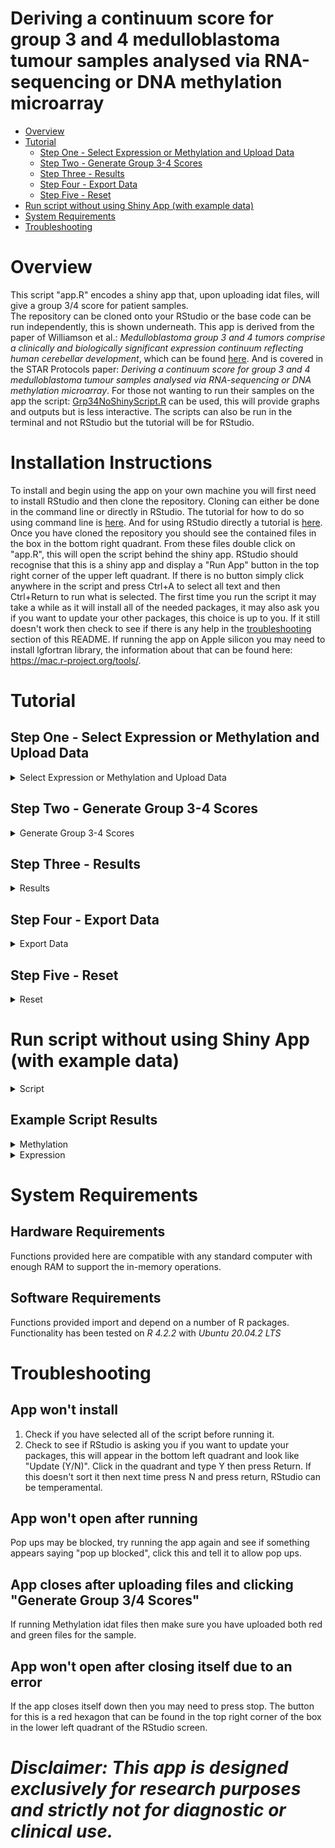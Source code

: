# Deriving a continuum score for group 3 and 4 medulloblastoma tumour samples analysed via RNA-sequencing or DNA methylation microarray


- [Overview](#overview)
- [Tutorial](#tutorial)
  - [Step One - Select Expression or Methylation and Upload Data](#step-one---select-expression-or-methylation-and-upload-data)
  - [Step Two - Generate Group 3-4 Scores](#step-two---generate-group-3-4-scores)
  - [Step Three - Results](#step-three---results)
  - [Step Four - Export Data](#step-four---export-data)
  - [Step Five - Reset](#step-five---reset)
- [Run script without using Shiny App (with example data)](#run-script-without-using-shiny-app-with-example-data)
- [System Requirements](#system-requirements)
- [Troubleshooting](#troubleshooting)

# Overview
This script "app.R" encodes a shiny app that, upon uploading idat files, will give a group 3/4 score for patient samples.   
The repository can be cloned onto your RStudio or the base code can be run independently, this is shown underneath.
This app is derived from the paper of Williamson et al.: *Medulloblastoma group 3 and 4 tumors comprise a clinically and biologically significant expression continuum reflecting human cerebellar development*, which can be found [here](https://doi.org/10.1016/j.celrep.2022.111162).
And is covered in the STAR Protocols paper: *Deriving a continuum score for group 3 and 4 medulloblastoma tumour samples analysed via RNA-sequencing or DNA methylation microarray*. For those not wanting to run their samples on the app the script: [Grp34NoShinyScript.R](https://github.com/hackingjpr/Group3-4App/blob/main/Grp34NoShinyScript.R) can be used, this will provide graphs and outputs but is less interactive. The scripts can also be run in the terminal and not RStudio but the tutorial will be for RStudio. 

# Installation Instructions
To install and begin using the app on your own machine you will first need to install RStudio and then clone the repository. Cloning can either be done in the command line or directly in RStudio. The tutorial for how to do so using command line is [here](https://docs.github.com/en/repositories/creating-and-managing-repositories/cloning-a-repository). 
And for using RStudio directly a tutorial is [here](https://resources.github.com/github-and-rstudio/).
Once you have cloned the repository you should see the contained files in the box in the bottom right quadrant. From these files double click on "app.R", this will open the script behind the shiny app. RStudio should recognise that this is a shiny app and display a "Run App" button in the top right corner of the upper left quadrant. If there is no button simply click anywhere in the script and press Ctrl+A to select all text and then Ctrl+Return to run what is selected. The first time you run the script it may take a while as it will install all of the needed packages, it may also ask you if you want to update your other packages, this choice is up to you. If it still doesn't work then check to see if there is any help in the [troubleshooting](#troubleshooting) section of this README. If running the app on Apple silicon you may need to install lgfortran library, the information about that can be found here: https://mac.r-project.org/tools/.

# Tutorial

## Step One - Select Expression or Methylation and Upload Data

<details>
  <summary>Select Expression or Methylation and Upload Data</summary>

Depending on whether you are uploading Expression or Methylation data select the appropriate option.

Upload your idat files including both red and green files for Methylation, or RDS/TXT/CSV files for Expression.

![upload.png](https://github.com/hackingjpr/Group3-4App/blob/main/AppExtraFiles/Tutorial/app_upload.png)

Increasing the number of samples will of course increase the length of time for the upcoming processes so we recommend ~10 sample batches. This will make looking through the results easier and will speed up the process.

If uploading Expression data you will be asked to give up to two further inputs:  
1. Selecting whether to scale your results against the data frame of Williamson et al. or against your own uploaded data.
2.  If you selected scaling against your own uploaded data you will be asked if you want to filter out any outliers. This is done via a sliding scale from one to four, for removing samples more than one to four standard deviations from the mean. 

</details>

## Step Two - Generate Group 3-4 Scores
<details>
  <summary>Generate Group 3-4 Scores</summary>
Click the "Generate Group 3/4 Score" button. This will start the process of generating Group 3/4 Continuum Scores and a loading bar should begin filling underneath the "Reset" button.

![Generate Scores](https://github.com/hackingjpr/Group3-4App/blob/main/AppExtraFiles/Tutorial/app_generate.png)
</details>

## Step Three - Results
<details>
  <summary>Results</summary>
Once the calculation has been completed you should be brought to the Results tab. This tab will show a data table at the top which displays your sample names on the left and their Group 3/4 Scores on the right.

![Results Table](https://github.com/hackingjpr/Group3-4App/blob/main/AppExtraFiles/Tutorial/app_score_table.png)

It will also show a number of graphs, an example is below.

### Group 3/4 Plot
<details>
  <summary>Plot</summary>


Places your sample data on a cumulative frequency plot based on data from the Cell Reports paper of Williamson et al. It tells you whether the patient is Group 3 or Group 4 and allows you to see where the patient ranks against this large dataset. 

 ![E1](https://github.com/hackingjpr/Group3-4App/blob/main/AppExtraFiles/Tutorial/E1.png)

</details>

### Survival Plot: No Risk Factors Considered

<details>
  <summary>Plot</summary>

Shows patients expected five year survival based on only their group 3/4 score and no other risk factors.

 ![E2](https://github.com/hackingjpr/Group3-4App/blob/main/AppExtraFiles/Tutorial/E2.png)

</details>

### Survival Plot: Age Considered

<details>
  <summary>Plot</summary>

Shows patients expected five year survival based on their group 3/4 score but also taking into account their age.

 ![E3](https://github.com/hackingjpr/Group3-4App/blob/main/AppExtraFiles/Tutorial/E3.png)

</details>

There will also be a box entitled "Selected Sample Information", this will inform you of the currently selected sample (which will also be highlighted on the graphs), and give some information about the sample and the expected survival.

![Selections](https://github.com/hackingjpr/Group3-4App/blob/main/AppExtraFiles/Tutorial/app_sample_selected.png)

</details>

## Step Four - Export Data

<details>
  <summary>Export Data</summary>

Once you have your results you can download your data as a CSV file (data table results), or as a PDF (data table and graphs).

![Download](https://github.com/hackingjpr/Group3-4App/blob/main/AppExtraFiles/Tutorial/app-download.png)

</details>

## Step Five - Reset

<details>
  <summary>Reset</summary>

Once you have looked over or downloaded your data you can reset the app to upload other samples. 

To do this click the "Reset" button in the bar on the left of the app.

![Reset](https://github.com/hackingjpr/Group3-4App/blob/main/AppExtraFiles/Tutorial/app_reset.png)

</details>


# Run script without using Shiny App (with example data)

 <details>
  <summary>Script</summary>
  
```
#####################################
############ METHYLATION ############
#####################################

# Install/Load required packages and their dependencies 

install.packages('mlbench', dependencies = TRUE) 
install.packages('caret', dependencies = TRUE) 
install.packages('randomForest', dependencies = TRUE) 

# For specific package versions, see Key Resource Table section. 

library(mlbench) 
library(caret) 
library(randomForest) 
# This loads each package into your working environment 

# Load in the prediction object 

load(file = "/your/directory/Group3-4App/StarProtocols_Guide/data/g3.g4.cont.rfe.Rdata") 
# This loads in the precalculated random forest model 

# Load in example methylation dataset. 

mvals.mat <- read.delim("/your/directory/Group3-4App/StarProtocols_Guide/data/mvals.mat.txt") 

# Subset M-Value matrix to probes used as predictors in model 

mvals.mat <- as.matrix(mvals.mat[predictors(g3.g4.cont.rfe),]) 
# Removes probes that are not used for prediction 

# Apply test set to model and get predicted continuum scores using predict() 

pred.cont.rand.for <- as.data.frame(predict(g3.g4.cont.rfe, t(mvals.mat))) 

write.csv(pred.cont.rand.for, file = '/your/directory/my_continuum_scores_Methylation.csv', row.names = TRUE) 
# Export as .csv 

# Expected outcome: A data.frame object where rows correspond to sample ID and column corresponds to each sample's respective continuum score value.  
  
source("./AppSourceFunctions1.13.R")

# Example graphs displaying the first 10 samples, graphs can get cluttered if too many samples are displayed
# currently displays samples 1-10 and highlights sample 1.
samples.to.display <- c(1:10) #change this to display different samples, currently 1-10.

### Generate Group3/4 score graph selecting the first sample to highlight
generate_figure_highlight_g3g4Expression(pred.cont.rand.for[samples.to.display,1]
                                         , 1)

### Generate Survival Plot selecting the first sample to highlight
survivalcurveplot(pred.cont.rand.for[samples.to.display,1]
                  ,1)

### Generate Survival Plot selecting the first sample to highlight
SurvivalAgePlot(pred.cont.rand.for[samples.to.display,1],
                1)  
 
####################################
############ EXPRESSION ############
####################################

# Install/load required R packages and their dependencies.  

install.packages("NMF", dependencies = TRUE) 
install.packages("MASS", dependencies = TRUE) 
BiocManager::install("biomaRt") 

# For specific package versions, see Key Resource Table section. When confronted with yes/no questions, answer yes to install dependency packages. 

library(NMF) 
library(MASS) 
# This loads the packages required into your working environment. 

# Load required data objects. 

nmf.res <- readRDS(file = "/your/directory/Group3-4App/StarProtocols_Guide/data/nmf.res.rds") 
# This loads in the precalculated NMF model. 

# Load the required custom functions. 

source(file = "/your/directory/Group3-4App/StarProtocols_Guide/R/Project_NMF.R") 
# Wrapper function used to project NMF model onto unseen group3/group4 sample data. A function breakdown is provided below (see figure 1.). 


# Load sample data as a matrix object. 
tpms.mat <- read.delim("/your/directory/Group3-4App/StarProtocols_Guide/data/tpms.mat.txt") 

# Project NMF model onto sequencing data  

tpms.H <- project.NMF(input.array = as.matrix(tpms.mat), nmf.result = nmf.res) 
# Apply project.NMF function to input dataset.
  
# Extract Group 3 and Group 4 metagenes from data and transpose matrix. 

g3g4.tpms <- t(tpms.H[c(3,1),])  
# Rows 3 and 1 in tpms.H correspond to the metagenes for Groups 4 and 3 respectively. 

# Apply logistic transformation to metagenes. 

logistic.g3g4.tpms <- apply(g3g4.tpms,2,function(x){(1 / (1 + exp(-x)))}) 
# Apply a logistic transformation  

logistic.g3g4.tpms.score <- apply(logistic.g3g4.tpms,1,function(x){x[2]/(x[1]+x[2])}) 
# Calculate a ratio between logistically transformed Group3 and Group4 metagene  

# Scale values between 0 and 1. 

scaling.function <- function(x){(x-min(x)) / (max(x)-min(x))} 
# Create a function to scale values between 0 and 1 

logistic.g3g4.tpms.continuum.score <- scaling.function(logistic.g3g4.tpms.score) 
# Apply the function to the unscaled g3g4 scores  

# CRITICAL: If you are using a small dataset or one that does not represent the full spectrum of Group3/Group4 
# medulloblastomas you may want to omit this step and present unscaled G3/G4 ratios in which case the following command should be used. 

# Alternatively, you may wish to append to the precalculated G3/G4 ratios from Williamson et al 
# and then scale together with your new samples in which case the following alternative command should be used:  

scaling.function1 <- function(x){(x - 0.3953062) / (0.5964371 - 0.3953062)} 
# Create a function to scale values between 0 and 1 using Williamson et al. data) 

logistic.g3g4.tpms.continuum.score <- scaling.function1(logistic.g3g4.tpms.score) 
# Apply scaling 

# Present output as data.frame for export. 

logistic.g3g4.tpms.continuum.score <- as.data.frame(logistic.g3g4.tpms.continuum.score) 

colnames(logistic.g3g4.tpms.continuum.score) <- 'Continuum Score' 
# Renaming for easier interpretation 

write.csv(logistic.g3g4.tpms.continuum.score, file = '/your/directory/my_continuum_scores.csv ', row.names = TRUE) 
#Export as .csv table 

# Expected outcome: A data.frame object where rows correspond to sample ID and column corresponds to each samples respective continuum score value.
  
source("/your/directory/Group3-4App/AppSourceFunctions1.13.R")

# Example graphs displaying the first 10 samples, graphs can get cluttered if too many samples are displayed
# currently displays samples 1-10 and highlights sample 1.
samples.to.display <- c(1:10) #change this to display different samples, currently 1-10.

### Generate Group3/4 score graph selecting the first sample to highlight
generate_figure_highlight_g3g4Expression(logistic.g3g4.tpms.continuum.score[samples.to.display,1]
                                         , 1)

### Generate Survival Plot selecting the first sample to highlight
survivalcurveplot(logistic.g3g4.tpms.continuum.score[samples.to.display,1]
                  ,1)

### Generate Survival Plot selecting the first sample to highlight
SurvivalAgePlot(logistic.g3g4.tpms.continuum.score[samples.to.display,1],
                1)  
                
```

 </details>
 
## Example Script Results
<details>
  <summary>Methylation</summary>


 For methylation the expected results are:  
 
 ```
> Pred.cont.rand.for
         Continuum Score
Sample1       0.07934780
Sample2       0.17779087
Sample3       0.31949452
Sample4       0.41626223
Sample5       0.15780596
Sample6       0.05701327
Sample7       0.09525883
Sample8       0.29072448
Sample9       0.20310554
Sample10      0.37450195

```
  
 The following graphs will also be created:  
 ![Methylation1](https://github.com/hackingjpr/Group3-4App/blob/main/AppExtraFiles/Tutorial/Methylation1.png)
 ![Methylation2](https://github.com/hackingjpr/Group3-4App/blob/main/AppExtraFiles/Tutorial/Methylation2.png)
 ![Methylation3](https://github.com/hackingjpr/Group3-4App/blob/main/AppExtraFiles/Tutorial/Methylation3.png)
 
 </details>
 
 <details>
  <summary>Expression</summary>
  
  For expression the expected results are:
  
```
> logistic.g3g4.tpms.continuum.score
          Continuum Score
Sample1         0.5991949
Sample2         0.7221333
Sample3         0.8062744
Sample4         0.5188520
Sample5         0.7622158
Sample6         0.7608163
Sample7         0.5246359
Sample8         0.8032780
Sample9         0.7450637
Sample10        0.8553960...

```

 The following graphs will also be created:  
 ![Expression1](https://github.com/hackingjpr/Group3-4App/blob/main/AppExtraFiles/Tutorial/Expression1.png)
 ![Expression2](https://github.com/hackingjpr/Group3-4App/blob/main/AppExtraFiles/Tutorial/Expression2.png)
 ![Expression3](https://github.com/hackingjpr/Group3-4App/blob/main/AppExtraFiles/Tutorial/Expression3.png)

   </details>
 

# System Requirements
## Hardware Requirements
Functions provided here are compatible with any standard computer with enough RAM to support the in-memory operations.

## Software Requirements
Functions provided import and depend on a number of R packages. Functionality has been tested on *R 4.2.2* with *Ubuntu 20.04.2 LTS*

# Troubleshooting
## App won't install
1. Check if you have selected all of the script before running it.
2. Check to see if RStudio is asking you if you want to update your packages, this will appear in the bottom left quadrant and look like "Update (Y/N)". Click in the quadrant and type Y then press Return. If this doesn't sort it then next time press N and press return, RStudio can be temperamental.

## App won't open after running
Pop ups may be blocked, try running the app again and see if something appears saying "pop up blocked", click this and tell it to allow pop ups.

## App closes after uploading files and clicking "Generate Group 3/4 Scores"
If running Methylation idat files then make sure you have uploaded both red and green files for the sample.

## App won't open after closing itself due to an error
If the app closes itself down then you may need to press stop. The button for this is a red hexagon that can be found in the top right corner of the box in the lower left quadrant of the RStudio screen.




# *Disclaimer: This app is designed exclusively for research purposes and strictly not for diagnostic or clinical use.*
